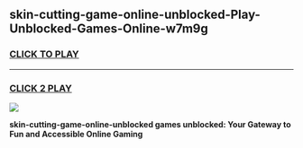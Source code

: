 
## skin-cutting-game-online-unblocked-Play-Unblocked-Games-Online-w7m9g
<h3>
<a href="https://premium76.site?title=skin-cutting-game-online-unblocked&ref=24A">CLICK TO PLAY</a></h3>
<hr>

<h3>
<a href="https://premium76.site?title=skin-cutting-game-online-unblocked&ref=24A">CLICK 2 PLAY</a>
  
</h3>

<a href="https://premium76.site?title=skin-cutting-game-online-unblocked&ref=24A"><img src="https://clearcache.store/games.png"></a>


**skin-cutting-game-online-unblocked games unblocked: Your Gateway to Fun and Accessible Online Gaming**
